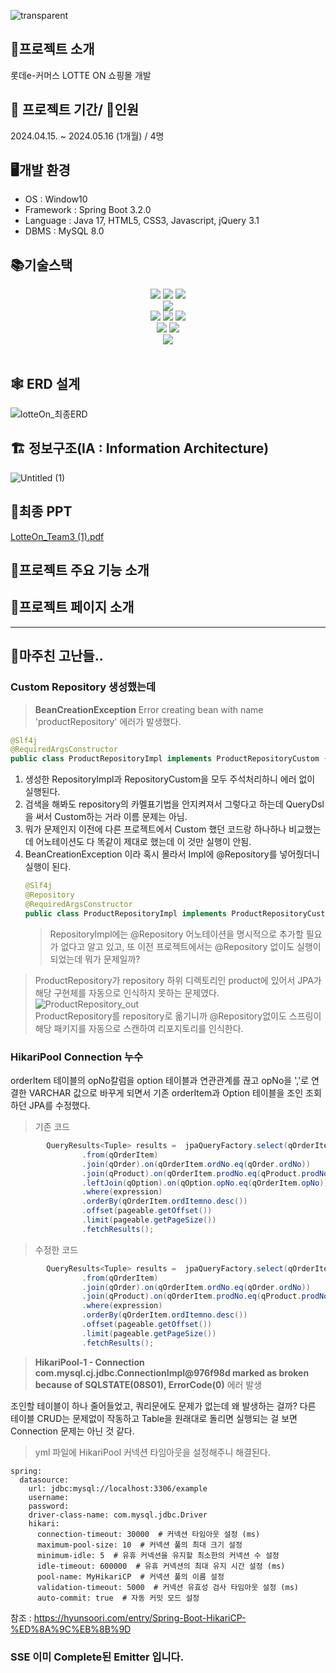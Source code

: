 ![transparent](https://capsule-render.vercel.app/api?type=transparent&fontColor=FF0000&text=LotteON&height=150&fontSize=60&desc=%20프로젝트&descAlignY=75&descAlign=60)

## 🛒프로젝트 소개
롯데e-커머스 LOTTE ON 쇼핑몰 개발

## 📆 프로젝트 기간/ 👫인원 
2024.04.15. ~ 2024.05.16 (1개월) / 4명

## 🖥개발 환경
- OS : Window10
- Framework : Spring Boot 3.2.0
- Language : Java 17, HTML5, CSS3, Javascript, jQuery 3.1
- DBMS : MySQL 8.0

## 📚기술스택
<div align=center> 
  <img src="https://img.shields.io/badge/html5-E34F26?style=for-the-badge&logo=html5&logoColor=white">
  <img src="https://img.shields.io/badge/css-1572B6?style=for-the-badge&logo=css3&logoColor=white">
  <img src="https://img.shields.io/badge/JavaScript-F7DF1E?style=for-the-badge&logo=css3&logoColor=white">
  <br>
  
  <img src="https://img.shields.io/badge/mysql-4479A1?style=for-the-badge&logo=mysql&logoColor=white"> 
  <br>
  
  <img src="https://img.shields.io/badge/springboot-6DB33F?style=for-the-badge&logo=springboot&logoColor=white">
  <img src="https://img.shields.io/badge/java-007396?style=for-the-badge&logo=java&logoColor=white"> 
  <img src="https://img.shields.io/badge/gradle-221E1F?style=for-the-badge&logo=java&logoColor=white"> 
  <br>

  <img src="https://img.shields.io/badge/github-181717?style=for-the-badge&logo=github&logoColor=white">
  <img src="https://img.shields.io/badge/git-F05032?style=for-the-badge&logo=git&logoColor=white">
  <br>

  <img src="https://img.shields.io/badge/slack-4A154B?style=for-the-badge&logo=slack&logoColor=white">
  


</div>

<br>


## 🕸 ERD 설계
![lotteOn_최종ERD](https://github.com/linma21/lotteon-team3/assets/154877422/e964e93c-b3c1-4683-90b7-a2efb44c7c10)

## 🏗️ 정보구조(IA : Information Architecture)
![Untitled (1)](https://github.com/linma21/lotteon-team3/assets/154877422/149c0724-ab94-490c-8b19-ae89ae8fb069)



## 🐣최종 PPT
[LotteOn_Team3 (1).pdf](https://github.com/linma21/lotteon-team3/files/15371106/LotteOn_Team3.1.pdf)

## 🌟프로젝트 주요 기능 소개 

## 💙프로젝트 페이지 소개

----
## 🎱마주친 고난들..
### Custom Repository 생성했는데 

> **BeanCreationException** Error creating bean with name 'productRepository' 에러가 발생했다.

```java
@Slf4j
@RequiredArgsConstructor
public class ProductRepositoryImpl implements ProductRepositoryCustom {}
```
1. 생성한 RepositoryImpl과 RepositoryCustom을 모두 주석처리하니 에러 없이 실행된다.
2. 검색을 해봐도 repository의 카멜표기법을 안지켜져서 그렇다고 하는데 QueryDsl을 써서 Custom하는 거라 이름 문제는 아님. 
3. 뭐가 문제인지 이전에 다른 프로젝트에서 Custom 했던 코드랑 하나하나 비교했는데 어노테이션도 다 똑같이 제대로 했는데 이 것만 실행이 안됨.
4. BeanCreationException 이라 혹시 몰라서 Impl에 @Repository를 넣어줬더니 실행이 된다.
   ```java
   @Slf4j
   @Repository
   @RequiredArgsConstructor
   public class ProductRepositoryImpl implements ProductRepositoryCustom{}
   ```
   > RepositoryImpl에는 @Repository 어노테이션을 명시적으로 추가할 필요가 없다고 알고 있고, 또 이전 프로젝트에서는 @Repository 없이도 실행이 되었는데 뭐가 문제일까?

> ProductRepository가 repository 하위 디렉토리인 product에 있어서 JPA가 해당 구현체를 자동으로 인식하지 못하는 문제였다.<br>
![ProductRepository_out](https://github.com/linma21/lotteon-team3/assets/154877422/305e729c-9a46-4ce7-8000-a2eba070aded)<br>
ProductRepository를 repository로 옮기니까 @Repository없이도 스프링이 해당 패키지를 자동으로 스캔하여 리포지토리를 인식한다.
>
### HikariPool Connection 누수
orderItem 테이블의 opNo칼럼을 option 테이블과 연관관계를 끊고 opNo을 ','로 연결한 VARCHAR 값으로 바꾸게 되면서 기존 orderItem과 Option 테이블을 조인 조회하던 JPA를 수정했다.
> 기존 코드
```java
        QueryResults<Tuple> results =  jpaQueryFactory.select(qOrderItem, qOrder, qProduct, qOption)
                .from(qOrderItem)
                .join(qOrder).on(qOrderItem.ordNo.eq(qOrder.ordNo))
                .join(qProduct).on(qOrderItem.prodNo.eq(qProduct.prodNo))
                .leftJoin(qOption).on(qOption.opNo.eq(qOrderItem.opNo))
                .where(expression)
                .orderBy(qOrderItem.ordItemno.desc())
                .offset(pageable.getOffset())
                .limit(pageable.getPageSize())
                .fetchResults();
```
> 수정한 코드
```java
        QueryResults<Tuple> results =  jpaQueryFactory.select(qOrderItem, qOrder, qProduct)
                .from(qOrderItem)
                .join(qOrder).on(qOrderItem.ordNo.eq(qOrder.ordNo))
                .join(qProduct).on(qOrderItem.prodNo.eq(qProduct.prodNo))
                .where(expression)
                .orderBy(qOrderItem.ordItemno.desc())
                .offset(pageable.getOffset())
                .limit(pageable.getPageSize())
                .fetchResults();
```
> **HikariPool-1 - Connection com.mysql.cj.jdbc.ConnectionImpl@976f98d marked as broken because of SQLSTATE(08S01), ErrorCode(0)** 에러 발생

조인할 테이블이 하나 줄어들었고, 쿼리문에도 문제가 없는데 왜 발생하는 걸까?
다른 테이블 CRUD는 문제없이 작동하고 Table을 원래대로 돌리면 실행되는 걸 보면 Connection 문제는 아닌 것 같다.
> yml 파일에 HikariPool 커넥션 타임아웃을 설정해주니 해결된다.
```
spring:
  datasource:
    url: jdbc:mysql://localhost:3306/example
    username: 
    password: 
    driver-class-name: com.mysql.jdbc.Driver
    hikari:
      connection-timeout: 30000  # 커넥션 타임아웃 설정 (ms)
      maximum-pool-size: 10  # 커넥션 풀의 최대 크기 설정
      minimum-idle: 5  # 유휴 커넥션을 유지할 최소한의 커넥션 수 설정
      idle-timeout: 600000  # 유휴 커넥션의 최대 유지 시간 설정 (ms)
      pool-name: MyHikariCP  # 커넥션 풀의 이름 설정
      validation-timeout: 5000  # 커넥션 유효성 검사 타임아웃 설정 (ms)
      auto-commit: true  # 자동 커밋 모드 설정
```

참조 : https://hyunsoori.com/entry/Spring-Boot-HikariCP-%ED%8A%9C%EB%8B%9D

### SSE 이미 Complete된 Emitter 입니다.


